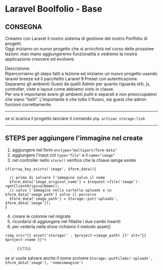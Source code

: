 # **Laravel Boolfolio - Base**

## CONSEGNA 

Creiamo con Laravel il nostro sistema di gestione del nostro Portfolio di progetti. <br>
Oggi iniziamo un nuovo progetto che si arricchirà nel corso delle prossime lezioni: man mano aggiungeremo funzionalità e vedremo la nostra applicazione crescere ed evolvere.

Descrizione: <br>
Ripercorriamo gli steps fatti a lezione ed iniziamo un nuovo progetto usando laravel breeze ed il pacchetto Laravel 9 Preset con autenticazione.
Separamo gli ambienti Guest da quelli Admin per quanto riguarda stili, js, controller, viste e layout come abbiamo visto in classe. <br>
Per ora è importante avere gli ambienti puliti e separati e non preoccupatevi che siano “belli”. L’importante è che tutto il flusso, sia guest che admin funzioni correttamente.

---

se si scarica il progetto lanciare il comando `php artisan storage:link`

---
## STEPS per aggiungere l'immagine nel create
1. aggiungere nel form `enctype="multipart/form-data"`
2. aggiungere l'input col `type="file"` e il `name="image"`
3. nel controller nello `store()` verifico che la chiave iamge esiste 
```
if(array_key_exists('image', $form_data)){

  // prima di salvare l'immagine salvo il nome
  $form_data['image_original_name'] = $request->file('image')->getClientOriginalName();
  // salvo l'immagine nella cartella uploads e in $form_data['image_path'] salvo il percorso
  $form_data['image_path'] = Storage::put('uploads', $form_data['image']);
}
```
4. creare le colonne nel migrate 
5. ricordarsi di aggiungere nel fillable i due cambi inseriti
6. per vederla nella show richiamo il metodo asset()
```
<img src="{{ asset('storage/' . $project->image_path) }}" alt="{{ $project->name }}">
```

>EXTRA 

se si vuole salvare anche il nome scrivere `Storage::putFileAs('uploads', $form_data['image'], 'nomeimmagine')`
